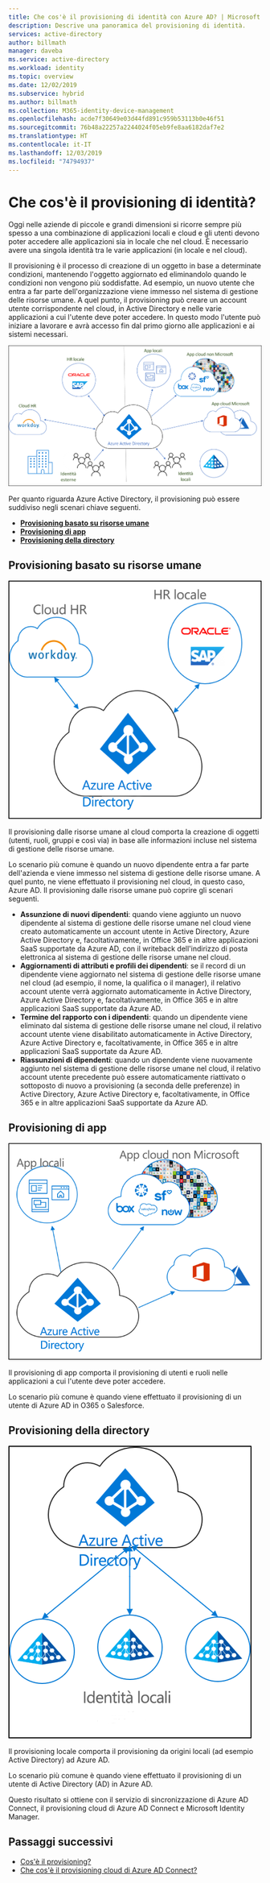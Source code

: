```yaml
---
title: Che cos'è il provisioning di identità con Azure AD? | Microsoft Docs
description: Descrive una panoramica del provisioning di identità.
services: active-directory
author: billmath
manager: daveba
ms.service: active-directory
ms.workload: identity
ms.topic: overview
ms.date: 12/02/2019
ms.subservice: hybrid
ms.author: billmath
ms.collection: M365-identity-device-management
ms.openlocfilehash: acde7f30649e03d44fd891c959b53113b0e46f51
ms.sourcegitcommit: 76b48a22257a2244024f05eb9fe8aa6182daf7e2
ms.translationtype: HT
ms.contentlocale: it-IT
ms.lasthandoff: 12/03/2019
ms.locfileid: "74794937"
---
```

# <a name="what-is-identity-provisioning"></a>Che cos'è il provisioning di identità?

Oggi nelle aziende di piccole e grandi dimensioni si ricorre sempre più spesso a una combinazione di applicazioni locali e cloud e  gli utenti devono poter accedere alle applicazioni sia in locale che nel cloud. È necessario avere una singola identità tra le varie applicazioni (in locale e nel cloud).

Il provisioning è il processo di creazione di un oggetto in base a determinate condizioni, mantenendo l'oggetto aggiornato ed eliminandolo quando le condizioni non vengono più soddisfatte. Ad esempio, un nuovo utente che entra a far parte dell'organizzazione viene immesso nel sistema di gestione delle risorse umane.  A quel punto, il provisioning può creare un account utente corrispondente nel cloud, in Active Directory e nelle varie applicazioni a cui l'utente deve poter accedere.  In questo modo l'utente può iniziare a lavorare e avrà accesso fin dal primo giorno alle applicazioni e ai sistemi necessari. 

![Provisioning cloud](media/what-is-provisioning/cloud1.png)

Per quanto riguarda Azure Active Directory, il provisioning può essere suddiviso negli scenari chiave seguenti.  

- **[Provisioning basato su risorse umane](#hr-driven-provisioning)**  
- **[Provisioning di app](#app-provisioning)**  
- **[Provisioning della directory](#directory-provisioning)** 

## <a name="hr-driven-provisioning"></a>Provisioning basato su risorse umane

![Provisioning cloud](media/what-is-provisioning/cloud2.png)

Il provisioning dalle risorse umane al cloud comporta la creazione di oggetti (utenti, ruoli, gruppi e così via) in base alle informazioni incluse nel sistema di gestione delle risorse umane.  

Lo scenario più comune è quando un nuovo dipendente entra a far parte dell'azienda e viene immesso nel sistema di gestione delle risorse umane.  A quel punto, ne viene effettuato il provisioning nel cloud,  in questo caso, Azure AD.  Il provisioning dalle risorse umane può coprire gli scenari seguenti. 

- **Assunzione di nuovi dipendenti**: quando viene aggiunto un nuovo dipendente al sistema di gestione delle risorse umane nel cloud viene creato automaticamente un account utente in Active Directory, Azure Active Directory e, facoltativamente, in Office 365 e in altre applicazioni SaaS supportate da Azure AD, con il writeback dell'indirizzo di posta elettronica al sistema di gestione delle risorse umane nel cloud.
- **Aggiornamenti di attributi e profili dei dipendenti**: se il record di un dipendente viene aggiornato nel sistema di gestione delle risorse umane nel cloud (ad esempio, il nome, la qualifica o il manager), il relativo account utente verrà aggiornato automaticamente in Active Directory, Azure Active Directory e, facoltativamente, in Office 365 e in altre applicazioni SaaS supportate da Azure AD.
- **Termine del rapporto con i dipendenti**: quando un dipendente viene eliminato dal sistema di gestione delle risorse umane nel cloud, il relativo account utente viene disabilitato automaticamente in Active Directory, Azure Active Directory e, facoltativamente, in Office 365 e in altre applicazioni SaaS supportate da Azure AD.
- **Riassunzioni di dipendenti**: quando un dipendente viene nuovamente aggiunto nel sistema di gestione delle risorse umane nel cloud, il relativo account utente precedente può essere automaticamente riattivato o sottoposto di nuovo a provisioning (a seconda delle preferenze) in Active Directory, Azure Active Directory e, facoltativamente, in Office 365 e in altre applicazioni SaaS supportate da Azure AD.


## <a name="app-provisioning"></a>Provisioning di app

![Provisioning cloud](media/what-is-provisioning/cloud3.png)

Il provisioning di app comporta il provisioning di utenti e ruoli nelle applicazioni a cui l'utente deve poter accedere.  

Lo scenario più comune è quando viene effettuato il provisioning di un utente di Azure AD in O365 o Salesforce.

## <a name="directory-provisioning"></a>Provisioning della directory

![Provisioning cloud](media/what-is-provisioning/cloud4.png)

Il provisioning locale comporta il provisioning da origini locali (ad esempio Active Directory) ad Azure AD.  

Lo scenario più comune è quando viene effettuato il provisioning di un utente di Active Directory (AD) in Azure AD.

Questo risultato si ottiene con il servizio di sincronizzazione di Azure AD Connect, il provisioning cloud di Azure AD Connect e Microsoft Identity Manager. 
 
## <a name="next-steps"></a>Passaggi successivi 

- [Cos'è il provisioning?](what-is-provisioning.md)
- [Che cos'è il provisioning cloud di Azure AD Connect?](what-is-cloud-provisioning.md)
